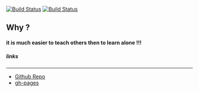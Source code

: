 
[![Build Status](https://travis-ci.org/brownman/ofer_asks.svg?branch=develop)](https://travis-ci.org/brownman/ofer_asks)
[![Build Status](https://www.gitbook.io/button/status/book/brownman/ofer_asks)](https://www.gitbook.io/book/brownman/ofer_asks/activity)



Why ?
----
#### it is much easier to teach others then to learn alone !!!
 








##### links
------
- [Github Repo](https://github.com/brownman/ofer_asks)
- [gh-pages](http://brownman.github.io/ofer_asks)
